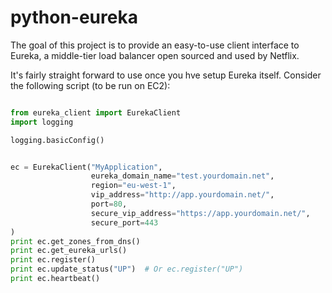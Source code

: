 python-eureka
=============

The goal of this project is to provide an easy-to-use client interface to Eureka,
a middle-tier load balancer open sourced and used by Netflix.

It's fairly straight forward to use once you hve setup Eureka itself. Consider the following script (to be run on EC2):

```python

from eureka_client import EurekaClient
import logging

logging.basicConfig()


ec = EurekaClient("MyApplication",
                  eureka_domain_name="test.yourdomain.net",
                  region="eu-west-1",
                  vip_address="http://app.yourdomain.net/",
                  port=80,
                  secure_vip_address="https://app.yourdomain.net/",
                  secure_port=443
)
print ec.get_zones_from_dns()
print ec.get_eureka_urls()
print ec.register()
print ec.update_status("UP")  # Or ec.register("UP")
print ec.heartbeat()

```
